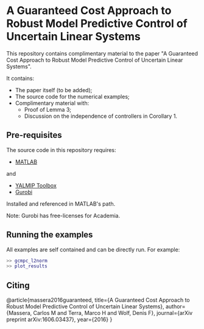 # A Guaranteed Cost Approach to Robust Model Predictive Control of Uncertain Linear Systems

This repository contains complimentary material to the paper "A Guaranteed Cost Approach to Robust Model Predictive Control of Uncertain Linear Systems". 

It contains:
- The paper itself (to be added);
- The source code for the numerical examples;
- Complimentary material with: 
  - Proof of Lemma 3;
  - Discussion on the independence of controllers in Corollary 1.

## Pre-requisites

The source code in this repository requires:

- [MATLAB](http://www.mathworks.com/products/matlab/)

and

- [YALMIP Toolbox](http://users.isy.liu.se/johanl/yalmip/)
- [Gurobi](http://www.gurobi.com)

Installed and referenced in MATLAB's path.

Note: Gurobi has free-licenses for Academia.

## Running the examples

All examples are self contained and can be directly run. For example:

```matlab
>> gcmpc_l2norm
>> plot_results
```

## Citing

@article{massera2016guaranteed,
title={A Guaranteed Cost Approach to Robust Model Predictive Control of Uncertain Linear Systems},
author={Massera, Carlos M and Terra, Marco H and Wolf, Denis F},
journal={arXiv preprint arXiv:1606.03437},
year={2016}
}